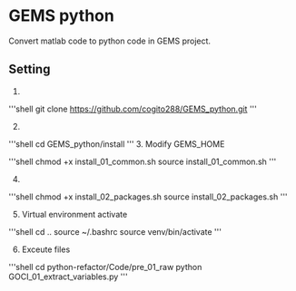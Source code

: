 # GEMS python

Convert matlab code to python code in GEMS project.

## Setting
1. 
'''shell
git clone https://github.com/cogito288/GEMS_python.git
'''

2. 

'''shell
cd GEMS_python/install
'''
3. Modify GEMS_HOME 

'''shell
chmod +x install_01_common.sh
source install_01_common.sh
'''


4. 

'''shell
chmod +x install_02_packages.sh
source install_02_packages.sh
'''


5. Virtual environment activate

'''shell
cd ..
source ~/.bashrc
source venv/bin/activate
'''

6. Exceute files

'''shell
cd python-refactor/Code/pre_01_raw
python GOCI_01_extract_variables.py
'''
